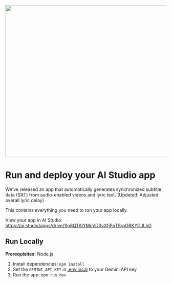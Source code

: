 <div align="center">
<img width="1200" height="475" alt="GHBanner" src="https://github.com/user-attachments/assets/0aa67016-6eaf-458a-adb2-6e31a0763ed6" />
</div>

# Run and deploy your AI Studio app

We've released an app that automatically generates synchronized subtitle data (SRT) from audio-enabled videos and lyric text. (Updated: Adjusted overall lyric delay)


This contains everything you need to run your app locally.

View your app in AI Studio: https://ai.studio/apps/drive/1Ip8QTAlYMcVD3vXfjPqTSroORKYCJLhG

## Run Locally

**Prerequisites:**  Node.js


1. Install dependencies:
   `npm install`
2. Set the `GEMINI_API_KEY` in [.env.local](.env.local) to your Gemini API key
3. Run the app:
   `npm run dev`
